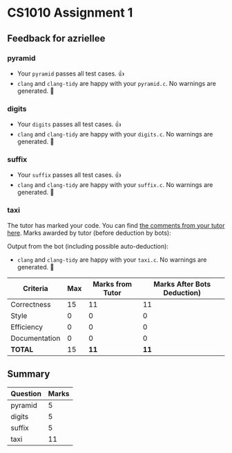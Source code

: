 # CS1010 Assignment 1
## Feedback for azriellee


### pyramid

* Your `pyramid` passes all test cases. :thumbsup:
* `clang` and `clang-tidy` are happy with your `pyramid.c`.	No warnings are generated.	:confetti_ball:

### digits

* Your `digits` passes all test cases. :thumbsup:
* `clang` and `clang-tidy` are happy with your `digits.c`.	No warnings are generated.	:confetti_ball:

### suffix

* Your `suffix` passes all test cases. :thumbsup:
* `clang` and `clang-tidy` are happy with your `suffix.c`.	No warnings are generated.	:confetti_ball:

### taxi

The tutor has marked your code.  You can find [the comments from your tutor here](https://www.github.com/nus-cs1010-2122-s1/as01-azriellee/commit/15c87a5cc7a62612c928e8ed30abd761b8467bad).	Marks awarded by tutor (before deduction by bots):

Output from the bot (including possible auto-deduction):
* `clang` and `clang-tidy` are happy with your `taxi.c`.	No warnings are generated.	:confetti_ball:

| Criteria | Max | Marks from Tutor | Marks After Bots Deduction) |
| ----------|-----|-----------|---|
| Correctness | 15 | 11 | 11 |
| Style | 0 | 0 | 0 |
| Efficiency | 0 | 0 | 0 |
| Documentation | 0 | 0 | 0 |
| **TOTAL** | 15 | **11** | **11**|
## Summary

| Question | Marks |
|----------|-------|
| pyramid | 5 |
| digits | 5 |
| suffix | 5 |
| taxi | 11 |
